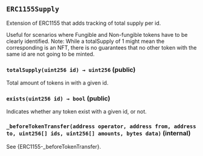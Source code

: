 ## `ERC1155Supply`



Extension of ERC1155 that adds tracking of total supply per id.

Useful for scenarios where Fungible and Non-fungible tokens have to be
clearly identified. Note: While a totalSupply of 1 might mean the
corresponding is an NFT, there is no guarantees that no other token with the
same id are not going to be minted.


### `totalSupply(uint256 id) → uint256` (public)



Total amount of tokens in with a given id.

### `exists(uint256 id) → bool` (public)



Indicates whether any token exist with a given id, or not.

### `_beforeTokenTransfer(address operator, address from, address to, uint256[] ids, uint256[] amounts, bytes data)` (internal)



See {ERC1155-_beforeTokenTransfer}.




